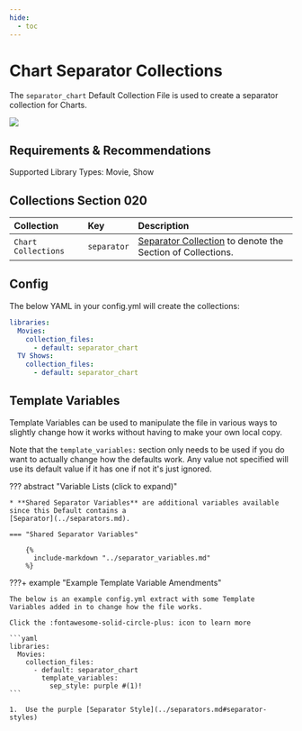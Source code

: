 ```yaml
---
hide:
  - toc
---
```

# Chart Separator Collections

The `separator_chart` Default Collection File is used to create a separator collection for Charts.

![](../images/chartseparator.png)

## Requirements & Recommendations

Supported Library Types: Movie, Show

## <a id="collection_section"></a>Collections Section 020

| Collection          | Key         | Description                                                                    |
|:--------------------|:------------|:-------------------------------------------------------------------------------|
| `Chart Collections` | `separator` | [Separator Collection](../separators.md) to denote the Section of Collections. |

## Config

The below YAML in your config.yml will create the collections:

```yaml
libraries:
  Movies:
    collection_files:
      - default: separator_chart
  TV Shows:
    collection_files:
      - default: separator_chart
```

## Template Variables

Template Variables can be used to manipulate the file in various ways to slightly change how it works without having to 
make your own local copy.

Note that the `template_variables:` section only needs to be used if you do want to actually change how the defaults 
work. Any value not specified will use its default value if it has one if not it's just ignored.

??? abstract "Variable Lists (click to expand)"

    * **Shared Separator Variables** are additional variables available since this Default contains a 
    [Separator](../separators.md).

    === "Shared Separator Variables"

        {%
          include-markdown "../separator_variables.md"
        %}

???+ example "Example Template Variable Amendments"

    The below is an example config.yml extract with some Template Variables added in to change how the file works.

    Click the :fontawesome-solid-circle-plus: icon to learn more

    ```yaml
    libraries:
      Movies:
        collection_files:
          - default: separator_chart
            template_variables:
              sep_style: purple #(1)!
    ```

    1.  Use the purple [Separator Style](../separators.md#separator-styles)
